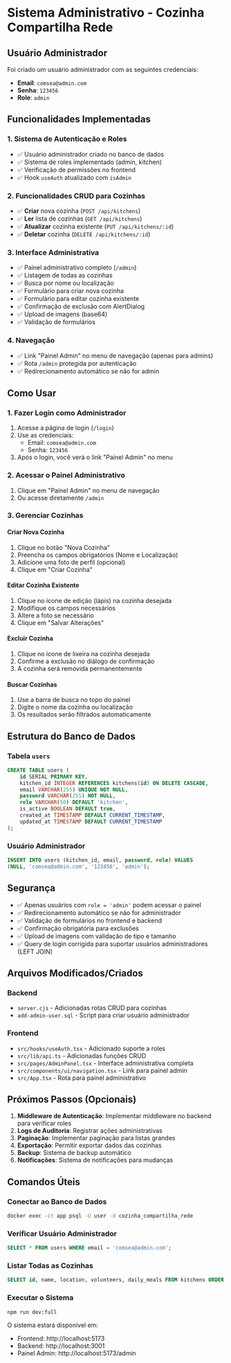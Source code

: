 # Sistema Administrativo - Cozinha Compartilha Rede

## Usuário Administrador

Foi criado um usuário administrador com as seguintes credenciais:

- **Email**: `comsea@admin.com`
- **Senha**: `123456`
- **Role**: `admin`

## Funcionalidades Implementadas

### 1. Sistema de Autenticação e Roles
- ✅ Usuário administrador criado no banco de dados
- ✅ Sistema de roles implementado (admin, kitchen)
- ✅ Verificação de permissões no frontend
- ✅ Hook `useAuth` atualizado com `isAdmin`

### 2. Funcionalidades CRUD para Cozinhas
- ✅ **Criar** nova cozinha (`POST /api/kitchens`)
- ✅ **Ler** lista de cozinhas (`GET /api/kitchens`)
- ✅ **Atualizar** cozinha existente (`PUT /api/kitchens/:id`)
- ✅ **Deletar** cozinha (`DELETE /api/kitchens/:id`)

### 3. Interface Administrativa
- ✅ Painel administrativo completo (`/admin`)
- ✅ Listagem de todas as cozinhas
- ✅ Busca por nome ou localização
- ✅ Formulário para criar nova cozinha
- ✅ Formulário para editar cozinha existente
- ✅ Confirmação de exclusão com AlertDialog
- ✅ Upload de imagens (base64)
- ✅ Validação de formulários

### 4. Navegação
- ✅ Link "Painel Admin" no menu de navegação (apenas para admins)
- ✅ Rota `/admin` protegida por autenticação
- ✅ Redirecionamento automático se não for admin

## Como Usar

### 1. Fazer Login como Administrador
1. Acesse a página de login (`/login`)
2. Use as credenciais:
   - Email: `comsea@admin.com`
   - Senha: `123456`
3. Após o login, você verá o link "Painel Admin" no menu

### 2. Acessar o Painel Administrativo
1. Clique em "Painel Admin" no menu de navegação
2. Ou acesse diretamente `/admin`

### 3. Gerenciar Cozinhas

#### Criar Nova Cozinha
1. Clique no botão "Nova Cozinha"
2. Preencha os campos obrigatórios (Nome e Localização)
3. Adicione uma foto de perfil (opcional)
4. Clique em "Criar Cozinha"

#### Editar Cozinha Existente
1. Clique no ícone de edição (lápis) na cozinha desejada
2. Modifique os campos necessários
3. Altere a foto se necessário
4. Clique em "Salvar Alterações"

#### Excluir Cozinha
1. Clique no ícone de lixeira na cozinha desejada
2. Confirme a exclusão no diálogo de confirmação
3. A cozinha será removida permanentemente

#### Buscar Cozinhas
1. Use a barra de busca no topo do painel
2. Digite o nome da cozinha ou localização
3. Os resultados serão filtrados automaticamente

## Estrutura do Banco de Dados

### Tabela `users`
```sql
CREATE TABLE users (
    id SERIAL PRIMARY KEY,
    kitchen_id INTEGER REFERENCES kitchens(id) ON DELETE CASCADE,
    email VARCHAR(255) UNIQUE NOT NULL,
    password VARCHAR(255) NOT NULL,
    role VARCHAR(50) DEFAULT 'kitchen',
    is_active BOOLEAN DEFAULT true,
    created_at TIMESTAMP DEFAULT CURRENT_TIMESTAMP,
    updated_at TIMESTAMP DEFAULT CURRENT_TIMESTAMP
);
```

### Usuário Administrador
```sql
INSERT INTO users (kitchen_id, email, password, role) VALUES
(NULL, 'comsea@admin.com', '123456', 'admin');
```

## Segurança

- ✅ Apenas usuários com `role = 'admin'` podem acessar o painel
- ✅ Redirecionamento automático se não for administrador
- ✅ Validação de formulários no frontend e backend
- ✅ Confirmação obrigatória para exclusões
- ✅ Upload de imagens com validação de tipo e tamanho
- ✅ Query de login corrigida para suportar usuários administradores (LEFT JOIN)

## Arquivos Modificados/Criados

### Backend
- `server.cjs` - Adicionadas rotas CRUD para cozinhas
- `add-admin-user.sql` - Script para criar usuário administrador

### Frontend
- `src/hooks/useAuth.tsx` - Adicionado suporte a roles
- `src/lib/api.ts` - Adicionadas funções CRUD
- `src/pages/AdminPanel.tsx` - Interface administrativa completa
- `src/components/ui/navigation.tsx` - Link para painel admin
- `src/App.tsx` - Rota para painel administrativo

## Próximos Passos (Opcionais)

1. **Middleware de Autenticação**: Implementar middleware no backend para verificar roles
2. **Logs de Auditoria**: Registrar ações administrativas
3. **Paginação**: Implementar paginação para listas grandes
4. **Exportação**: Permitir exportar dados das cozinhas
5. **Backup**: Sistema de backup automático
6. **Notificações**: Sistema de notificações para mudanças

## Comandos Úteis

### Conectar ao Banco de Dados
```bash
docker exec -it app psql -U user -d cozinha_compartilha_rede
```

### Verificar Usuário Administrador
```sql
SELECT * FROM users WHERE email = 'comsea@admin.com';
```

### Listar Todas as Cozinhas
```sql
SELECT id, name, location, volunteers, daily_meals FROM kitchens ORDER BY name;
```

### Executar o Sistema
```bash
npm run dev:full
```

O sistema estará disponível em:
- Frontend: http://localhost:5173
- Backend: http://localhost:3001
- Painel Admin: http://localhost:5173/admin
